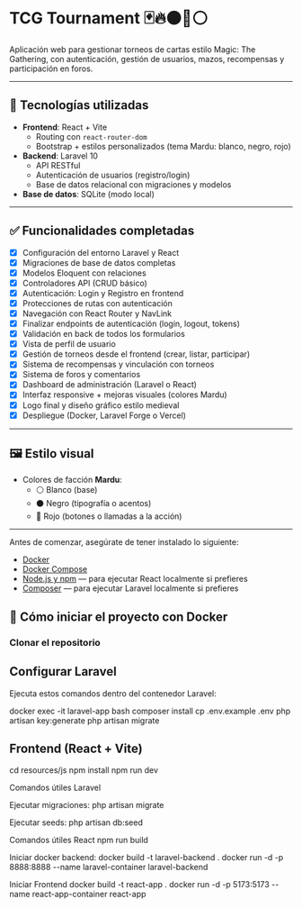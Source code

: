 # TCG Tournament 🃏🔥⚫🔴⚪

Aplicación web para gestionar torneos de cartas estilo Magic: The Gathering, con autenticación, gestión de usuarios, mazos, recompensas y participación en foros.

---

## 🚀 Tecnologías utilizadas

- **Frontend**: React + Vite
  - Routing con `react-router-dom`
  - Bootstrap + estilos personalizados (tema Mardu: blanco, negro, rojo)
- **Backend**: Laravel 10
  - API RESTful
  - Autenticación de usuarios (registro/login)
  - Base de datos relacional con migraciones y modelos
- **Base de datos**: SQLite (modo local)

---

## ✅ Funcionalidades completadas

- [x] Configuración del entorno Laravel y React
- [x] Migraciones de base de datos completas
- [x] Modelos Eloquent con relaciones
- [x] Controladores API (CRUD básico)
- [x] Autenticación: Login y Registro en frontend
- [x] Protecciones de rutas con autenticación
- [x] Navegación con React Router y NavLink
- [x] Finalizar endpoints de autenticación (login, logout, tokens)
- [x] Validación en back de todos los formularios
- [x] Vista de perfil de usuario
- [x] Gestión de torneos desde el frontend (crear, listar, participar)
- [x] Sistema de recompensas y vinculación con torneos
- [x] Sistema de foros y comentarios
- [x] Dashboard de administración (Laravel o React)
- [x] Interfaz responsive + mejoras visuales (colores Mardu)
- [x] Logo final y diseño gráfico estilo medieval
- [x] Despliegue (Docker, Laravel Forge o Vercel)

---

## 🖼️ Estilo visual

- Colores de facción **Mardu**:
  - ⚪ Blanco (base)
  - ⚫ Negro (tipografía o acentos)
  - 🔴 Rojo (botones o llamadas a la acción)

---
Antes de comenzar, asegúrate de tener instalado lo siguiente:

- [Docker](https://www.docker.com/)
- [Docker Compose](https://docs.docker.com/compose/)
- [Node.js y npm](https://nodejs.org/) — para ejecutar React localmente si prefieres
- [Composer](https://getcomposer.org/) — para ejecutar Laravel localmente si prefieres

## 🐳 Cómo iniciar el proyecto con Docker

### Clonar el repositorio

## Configurar Laravel
Ejecuta estos comandos dentro del contenedor Laravel:

docker exec -it laravel-app bash
composer install
cp .env.example .env
php artisan key:generate
php artisan migrate

## Frontend (React + Vite)

cd resources/js
npm install
npm run dev

Comandos útiles Laravel

Ejecutar migraciones:
php artisan migrate

Ejecutar seeds:
php artisan db:seed

Comandos útiles React
npm run build

Iniciar docker backend:
docker build -t laravel-backend .
docker run -d -p 8888:8888 --name laravel-container laravel-backend

Iniciar Frontend
docker build -t react-app .
docker run -d -p 5173:5173 --name react-app-container react-app
